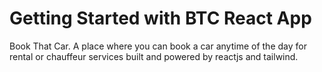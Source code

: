 # Getting Started with BTC React App

Book That Car. A place where you can book a car anytime of the day for rental or chauffeur services built and powered by reactjs and tailwind.
